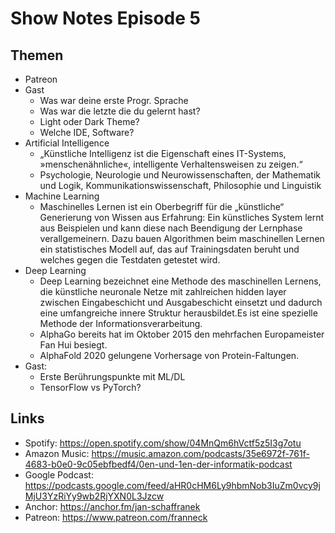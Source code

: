 # Show Notes Episode 5

## Themen

- Patreon
- Gast
  - Was war deine erste Progr. Sprache
  - Was war die letzte die du gelernt hast?
  - Light oder Dark Theme?
  - Welche IDE, Software?
- Artificial Intelligence
  - „Künstliche Intelligenz ist die Eigenschaft eines IT-Systems, »menschenähnliche«, intelligente Verhaltensweisen zu zeigen.“
  - Psychologie, Neurologie und Neurowissenschaften, der Mathematik und Logik, Kommunikationswissenschaft, Philosophie und Linguistik
- Machine Learning
  - Maschinelles Lernen ist ein Oberbegriff für die „künstliche“ Generierung von Wissen aus Erfahrung: Ein künstliches System lernt aus Beispielen und kann diese nach Beendigung der Lernphase verallgemeinern. Dazu bauen Algorithmen beim maschinellen Lernen ein statistisches Modell auf, das auf Trainingsdaten beruht und welches gegen die Testdaten getestet wird.
- Deep Learning
  - Deep Learning bezeichnet eine Methode des maschinellen Lernens, die künstliche neuronale Netze mit zahlreichen hidden layer zwischen Eingabeschicht und Ausgabeschicht einsetzt und dadurch eine umfangreiche innere Struktur herausbildet.Es ist eine spezielle Methode der Informationsverarbeitung.
  - AlphaGo bereits hat im Oktober 2015 den mehrfachen Europameister Fan Hui besiegt.
  - AlphaFold 2020 gelungene Vorhersage von Protein-Faltungen.
- Gast:
  - Erste Berührungspunkte mit ML/DL
  - TensorFlow vs PyTorch?

## Links

- Spotify: <https://open.spotify.com/show/04MnQm6hVctf5z5I3g7otu>
- Amazon Music: <https://music.amazon.com/podcasts/35e6972f-761f-4683-b0e0-9c05ebfbedf4/0en-und-1en-der-informatik-podcast>
- Google Podcast: <https://podcasts.google.com/feed/aHR0cHM6Ly9hbmNob3IuZm0vcy9jMjU3YzRiYy9wb2RjYXN0L3Jzcw>
- Anchor: <https://anchor.fm/jan-schaffranek>
- Patreon: <https://www.patreon.com/franneck>
